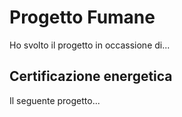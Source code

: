 # Progetto Fumane

Ho svolto il progetto in occassione di...

## Certificazione energetica

Il seguente progetto...
